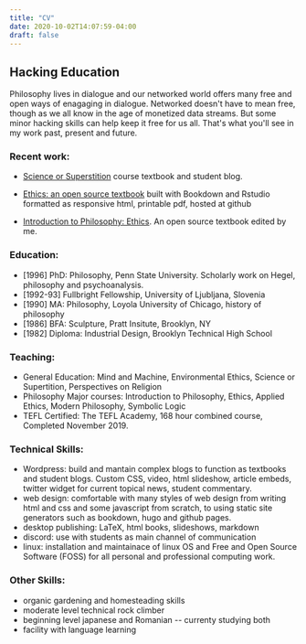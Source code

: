 ```yaml
---
title: "CV"
date: 2020-10-02T14:07:59-04:00
draft: false
---
```



## Hacking Education

Philosophy lives in dialogue and our networked world offers many free and open ways of enagaging in dialogue. Networked doesn't have to mean free, though as we all know in the age of monetized data streams. But some minor hacking skills can help keep it free for us all. That's what you'll see in my work past, present and future.

### Recent work:

- [Science or Superstition](https://www.6worlds.net/science-blog/) course textbook and student blog.

- [Ethics: an open source textbook](https://gwmatthews.github.io/ethics/) built with Bookdown and Rstudio formatted as responsive html, printable pdf, hosted at github

- [Introduction to Philosophy: Ethics](https://press.rebus.community/intro-to-phil-ethics/). An open source textbook edited by me.

### Education:

- [1996] PhD: Philosophy, Penn State University. Scholarly work on Hegel, philosophy and psychoanalysis.
- [1992-93] Fullbright Fellowship, University of Ljubljana, Slovenia
- [1990] MA: Philosophy, Loyola University of Chicago, history of philosophy
- [1986] BFA: Sculpture, Pratt Insitute, Brooklyn, NY
- [1982] Diploma: Industrial Design, Brooklyn Technical High School

### Teaching:

- General Education: Mind and Machine, Environmental Ethics, Science or Supertition, Perspectives on Religion
- Philosophy Major courses: Introduction to Philosophy, Ethics, Applied Ethics, Modern Philosophy, Symbolic Logic
- TEFL Certified: The TEFL Academy, 168 hour combined course, Completed November 2019.

### Technical Skills:

- Wordpress: build and mantain complex blogs to function as textbooks and student blogs. Custom CSS, video, html slideshow, article embeds, twitter widget for current topical news, student commentary.
- web design: comfortable with many styles of web design from writing html and css and some javascript from scratch, to using static site generators such as bookdown, hugo and github pages.
- desktop publishing: LaTeX, html books, slideshows, markdown
- discord: use with students as main channel of communication
- linux: installation and maintainace of linux OS and Free and Open Source Software (FOSS) for all personal and professional computing work.

### Other Skills:

- organic gardening and homesteading skills
- moderate level technical rock climber
- beginning level japanese and Romanian -- currenty studying both
- facility with language learning
